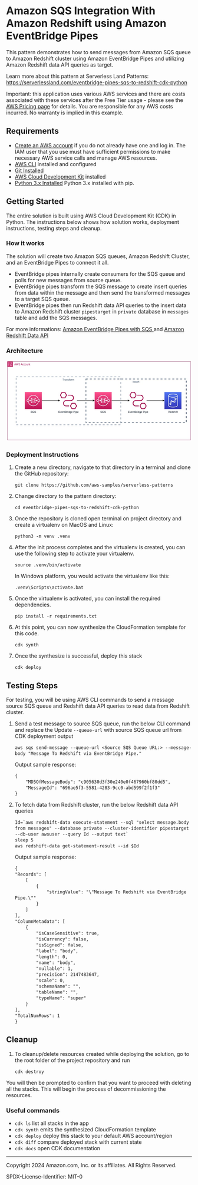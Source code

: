 # Amazon SQS Integration With Amazon Redshift using Amazon EventBridge Pipes 

This pattern demonstrates how to send messages from Amazon SQS queue to Amazon Redshift cluster using Amazon EventBridge Pipes and utilizing Amazon Redshift data API queries as target. 

Learn more about this pattern at Serverless Land Patterns: https://serverlessland.com/eventbridge-pipes-sqs-to-redshift-cdk-python

Important: this application uses various AWS services and there are costs associated with these services after the Free Tier usage - please see the [AWS Pricing page](https://aws.amazon.com/pricing/) for details. You are responsible for any AWS costs incurred. No warranty is implied in this example.

## Requirements

* [Create an AWS account](https://portal.aws.amazon.com/gp/aws/developer/registration/index.html) if you do not already have one and log in. The IAM user that you use must have sufficient permissions to make necessary AWS service calls and manage AWS resources.
* [AWS CLI](https://docs.aws.amazon.com/cli/latest/userguide/install-cliv2.html) installed and configured
* [Git Installed](https://git-scm.com/book/en/v2/Getting-Started-Installing-Git)
* [AWS Cloud Development Kit](https://docs.aws.amazon.com/cdk/v2/guide/getting_started.html) installed
* [Python 3.x Installed](https://www.python.org/) Python 3.x installed with pip.

## Getting Started
The entire solution is built using AWS Cloud Development Kit (CDK) in Python. The instructions below shows how solution works, deployment instructions, testing steps and cleanup.

### How it works
The solution will create two Amazon SQS queues, Amazon Redshift Cluster, and an EventBridge Pipes to connect it all.
- EventBridge pipes internally create consumers for the SQS queue and polls for new messages from source queue. 
- EventBridge pipes transform the SQS message to create insert queries from data within the message and then send the transformed messages to a target SQS queue.
- EventBridge pipes then run Redshift data API queries to the insert data to Amazon Redshift cluster `pipestarget` in `private` database in `messages` table and add the SQS messages.

For more informations: [Amazon EventBridge Pipes with SQS ](https://docs.aws.amazon.com/eventbridge/latest/userguide/eb-pipes-sqs.html) and  [Amazon Redshift Data API ](https://docs.aws.amazon.com/redshift/latest/mgmt/data-api-calling-event-bridge.html)

### Architecture
![Alt text](SQS_Redshift_Pipe.jpg)

### Deployment Instructions

1. Create a new directory, navigate to that directory in a terminal and clone the GitHub repository:
    ``` 
    git clone https://github.com/aws-samples/serverless-patterns
    ```

2. Change directory to the pattern directory:
    ```
    cd eventbridge-pipes-sqs-to-redshift-cdk-python
    ```

3. Once the repository is cloned open terminal on project directory and create a virtualenv on MacOS and Linux:
    ```
    python3 -m venv .venv
    ```

4. After the init process completes and the virtualenv is created, you can use the following step to activate your virtualenv.
    ```
    source .venv/bin/activate
    ```

    In Windows platform, you would activate the virtualenv like this:
    ```
    .venv\Scripts\activate.bat
    ```

5. Once the virtualenv is activated, you can install the required dependencies.
    ```
    pip install -r requirements.txt
    ```

6. At this point, you can now synthesize the CloudFormation template for this code.
    ```
    cdk synth
    ```

7. Once the synthesize is successful, deploy this stack
    ```
    cdk deploy
    ```

## Testing Steps
For testing, you will be using AWS CLI commands to send a message source SQS queue and Redshift data API queries to read data from Redshift cluster.

1. Send a test message to source SQS queue, run the below CLI command and replace the Update `--queue-url` with source SQS queue url from CDK deployment output  
    ```
    aws sqs send-message --queue-url <Source SQS Queue URL:> --message-body "Message To Redshift via EventBridge Pipe."
    ```

    Output sample response:
    ```
    {
        "MD5OfMessageBody": "c905630d3f30e240e0f467960bf80dd5",
        "MessageId": "696ae5f3-5581-4283-9cc0-abd599f2f1f3"
    }
    ```

2. To fetch data from Redshift cluster, run the below Redshift data API queries
    ```
    Id=`aws redshift-data execute-statement --sql "select message.body from messages" --database private --cluster-identifier pipestarget --db-user awsuser --query Id --output text` 
    sleep 5
    aws redshift-data get-statement-result --id $Id
    ```
    
    Output sample response:
    ```
    {
    "Records": [
        [
            {
                "stringValue": "\"Message To Redshift via EventBridge Pipe.\""
            }
        ]
    ],
    "ColumnMetadata": [
        {
            "isCaseSensitive": true,
            "isCurrency": false,
            "isSigned": false,
            "label": "body",
            "length": 0,
            "name": "body",
            "nullable": 1,
            "precision": 2147483647,
            "scale": 0,
            "schemaName": "",
            "tableName": "",
            "typeName": "super"
        }
    ],
    "TotalNumRows": 1
    }

    ```
    
## Cleanup 

1. To cleanup/delete resources created while deploying the solution, go to the root folder of the project repository and run 
    ```
    cdk destroy
    ```

You will then be prompted to confirm that you want to proceed with deleting all the stacks. This will begin the process of decommissioning the resources.

### Useful commands

 * `cdk ls`          list all stacks in the app
 * `cdk synth`       emits the synthesized CloudFormation template
 * `cdk deploy`      deploy this stack to your default AWS account/region
 * `cdk diff`        compare deployed stack with current state
 * `cdk docs`        open CDK documentation
----
Copyright 2024 Amazon.com, Inc. or its affiliates. All Rights Reserved.

SPDX-License-Identifier: MIT-0

